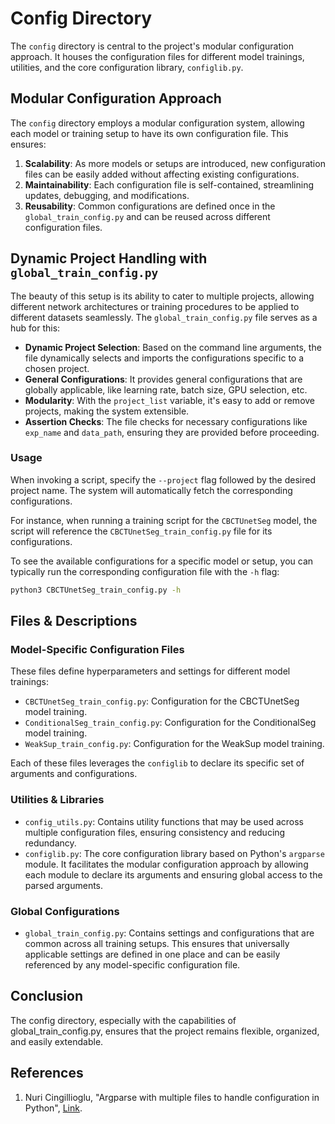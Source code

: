 # Config Directory

The `config` directory is central to the project's modular configuration approach. It houses the configuration files for different model trainings, utilities, and the core configuration library, `configlib.py`.

## Modular Configuration Approach

The `config` directory employs a modular configuration system, allowing each model or training setup to have its own configuration file. This ensures:

1. **Scalability**: As more models or setups are introduced, new configuration files can be easily added without affecting existing configurations.
2. **Maintainability**: Each configuration file is self-contained, streamlining updates, debugging, and modifications.
3. **Reusability**: Common configurations are defined once in the `global_train_config.py` and can be reused across different configuration files.

## Dynamic Project Handling with `global_train_config.py`

The beauty of this setup is its ability to cater to multiple projects, allowing different network architectures or training procedures to be applied to different datasets seamlessly. The `global_train_config.py` file serves as a hub for this:

- **Dynamic Project Selection**: Based on the command line arguments, the file dynamically selects and imports the configurations specific to a chosen project.
- **General Configurations**: It provides general configurations that are globally applicable, like learning rate, batch size, GPU selection, etc.
- **Modularity**: With the `project_list` variable, it's easy to add or remove projects, making the system extensible.
- **Assertion Checks**: The file checks for necessary configurations like `exp_name` and `data_path`, ensuring they are provided before proceeding.

### Usage

When invoking a script, specify the `--project` flag followed by the desired project name. The system will automatically fetch the corresponding configurations.

For instance, when running a training script for the `CBCTUnetSeg` model, the script will reference the `CBCTUnetSeg_train_config.py` file for its configurations.

To see the available configurations for a specific model or setup, you can typically run the corresponding configuration file with the `-h` flag:

```bash
python3 CBCTUnetSeg_train_config.py -h
```

## Files & Descriptions

### Model-Specific Configuration Files

These files define hyperparameters and settings for different model trainings:

- `CBCTUnetSeg_train_config.py`: Configuration for the CBCTUnetSeg model training.
- `ConditionalSeg_train_config.py`: Configuration for the ConditionalSeg model training.
- `WeakSup_train_config.py`: Configuration for the WeakSup model training.

Each of these files leverages the `configlib` to declare its specific set of arguments and configurations.

### Utilities & Libraries

- `config_utils.py`: Contains utility functions that may be used across multiple configuration files, ensuring consistency and reducing redundancy.
- `configlib.py`: The core configuration library based on Python's `argparse` module. It facilitates the modular configuration approach by allowing each module to declare its arguments and ensuring global access to the parsed arguments.

### Global Configurations

- `global_train_config.py`: Contains settings and configurations that are common across all training setups. This ensures that universally applicable settings are defined in one place and can be easily referenced by any model-specific configuration file.

## Conclusion

The config directory, especially with the capabilities of global_train_config.py, ensures that the project remains flexible, organized, and easily extendable.

## References

1. Nuri Cingillioglu, "Argparse with multiple files to handle configuration in Python", [Link](https://www.doc.ic.ac.uk/~nuric/coding/argparse-with-multiple-files-to-handle-configuration-in-python.html).
